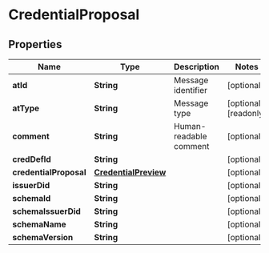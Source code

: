 

# CredentialProposal


## Properties

Name | Type | Description | Notes
------------ | ------------- | ------------- | -------------
**atId** | **String** | Message identifier |  [optional]
**atType** | **String** | Message type |  [optional] [readonly]
**comment** | **String** | Human-readable comment |  [optional]
**credDefId** | **String** |  |  [optional]
**credentialProposal** | [**CredentialPreview**](CredentialPreview.md) |  |  [optional]
**issuerDid** | **String** |  |  [optional]
**schemaId** | **String** |  |  [optional]
**schemaIssuerDid** | **String** |  |  [optional]
**schemaName** | **String** |  |  [optional]
**schemaVersion** | **String** |  |  [optional]



